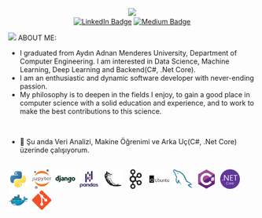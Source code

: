 <div id="header" align="center">     
<a href="https://github.com/berfin-t"><img src="https://media.giphy.com/media/sQbnLoPizedqPIaq52/giphy-downsized.gif" width="200"/></a>
<div>
<a href="https://www.linkedin.com/in/berfintek/">
      <img src="https://img.shields.io/badge/LinkedIn-blue?style=for-the-badge&logo=linkedin&logoColor=white" alt="LinkedIn Badge"/></a>
<a href="https://medium.com/@tekberfin">
      <img src="https://img.shields.io/badge/Medium-black?style=for-the-badge&logo=medium&logoColor=white" alt="Medium Badge"/></a>
</div>
</div>

<img src="https://media.giphy.com/media/5P5b96VnFaNiQ7ABOT/giphy.gif" width="30"> ABOUT ME:
    
- I graduated from Aydın Adnan Menderes University, Department of Computer Engineering. I am interested in Data Science, Machine Learning, Deep Learning and Backend(C#, .Net Core).
- I am an enthusiastic and dynamic software developer with never-ending passion.
- My philosophy is to deepen in the fields I enjoy, to gain a good place in computer science with a solid education and experience, and to work to make the best contributions to this science.
</br>

- 🌱 Şu anda Veri Analizi, Makine Öğrenimi ve Arka Uç(C#, .Net Core) üzerinde çalışıyorum.
</br>

<div>
      <a href="https://www.python.org/"><img src="https://github.com/devicons/devicon/blob/master/icons/python/python-original.svg" title="Python" alt="Python" width="40" height="40"/></a>&nbsp;
      <a href="https://jupyter.org/"><img src="https://github.com/devicons/devicon/blob/master/icons/jupyter/jupyter-original-wordmark.svg" title="Jupyter" alt="Jupyter" width="40" height="40"/></a>&nbsp;
      <a href="https://docs.djangoproject.com/en/4.2/"><img src="https://github.com/devicons/devicon/blob/master/icons/django/django-plain-wordmark.svg" title="Django" alt="Django" width="40" height="40"/></a>&nbsp;
      <a href="https://pandas.pydata.org/"><img src="https://github.com/devicons/devicon/blob/master/icons/pandas/pandas-original-wordmark.svg" title="Pandas" alt="Pandas" width="40" height="40"/></a>&nbsp;
      <a href="https://flask.palletsprojects.com/en/3.0.x/"><img src="https://github.com/devicons/devicon/blob/master/icons/flask/flask-original.svg" title="Flask" alt="Flask" width="40" height="40"/></a>&nbsp;
      <a href="https://kafka.apache.org/"><img src="https://github.com/devicons/devicon/blob/master/icons/apachekafka/apachekafka-original.svg" title="Kafka" alt="Kafka" width="40" height="40"/></a>&nbsp;
      <a href="https://ubuntu.com/"><img src="https://github.com/devicons/devicon/blob/master/icons/ubuntu/ubuntu-plain-wordmark.svg" title="Ubuntu" alt="Ubuntu" width="40" height="40"/></a>&nbsp;
      <a href="https://www.mysql.com/"><img src="https://github.com/devicons/devicon/blob/master/icons/mysql/mysql-original.svg" title="Mysql" alt="Mysql" width="40" height="40"/></a>&nbsp;
      <a href="https://learn.microsoft.com/en-us/dotnet/csharp/"><img src="https://github.com/devicons/devicon/blob/master/icons/csharp/csharp-original.svg" title="C#" alt="C#" width="40" height="40"/></a>&nbsp;
      <a href="https://dotnet.microsoft.com/en-us/"><img src="https://github.com/devicons/devicon/blob/master/icons/dotnetcore/dotnetcore-original.svg" title="Dotnet" alt="Dotnet" width="40" height="40"/></a>&nbsp;
      <a href="https://www.docker.com/"><img src="https://github.com/devicons/devicon/blob/master/icons/docker/docker-original.svg" title="Docker" alt="Docker" width="40" height="40"/></a>&nbsp;      
      <a href="https://git-scm.com/"><img src="https://github.com/devicons/devicon/blob/master/icons/git/git-original.svg" title="Git" alt="Git" width="40" height="40"/></a>&nbsp;
</div>
